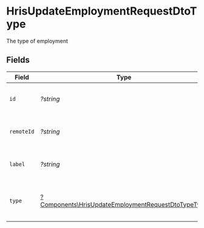 # HrisUpdateEmploymentRequestDtoType

The type of employment


## Fields

| Field                                                                                                                   | Type                                                                                                                    | Required                                                                                                                | Description                                                                                                             | Example                                                                                                                 |
| ----------------------------------------------------------------------------------------------------------------------- | ----------------------------------------------------------------------------------------------------------------------- | ----------------------------------------------------------------------------------------------------------------------- | ----------------------------------------------------------------------------------------------------------------------- | ----------------------------------------------------------------------------------------------------------------------- |
| `id`                                                                                                                    | *?string*                                                                                                               | :heavy_minus_sign:                                                                                                      | Unique identifier                                                                                                       | 8187e5da-dc77-475e-9949-af0f1fa4e4e3                                                                                    |
| `remoteId`                                                                                                              | *?string*                                                                                                               | :heavy_minus_sign:                                                                                                      | Provider's unique identifier                                                                                            | 8187e5da-dc77-475e-9949-af0f1fa4e4e3                                                                                    |
| `label`                                                                                                                 | *?string*                                                                                                               | :heavy_minus_sign:                                                                                                      | The label of the employment type                                                                                        | Permanent                                                                                                               |
| `type`                                                                                                                  | [?Components\HrisUpdateEmploymentRequestDtoTypeType](../../Models/Components/HrisUpdateEmploymentRequestDtoTypeType.md) | :heavy_minus_sign:                                                                                                      | The type of employment (e.g., contractor, permanent)                                                                    | permanent                                                                                                               |